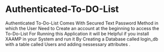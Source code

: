 # Authenticated-To-DO-List
Authenticated To-Do-List Comes With Secured Text Password Method in which the User Need to Create an account at the beginning to access the To-Do-List
For Running this Application it will be Helpful if you install XAAMP in your System and run it By Creating a Database called login_db with a table called Users and adding nessessary attributes .
